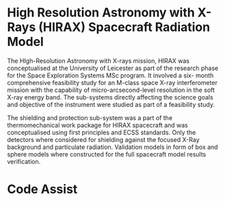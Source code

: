 # High Resolution Astronomy with X-Rays (HIRAX) Spacecraft Radiation Model

The HIgh-Resolution Astronomy with X-rays mission, HIRAX was conceptualised at the University of Leicester as part of the research phase for the Space Exploration Systems MSc program. It involved a six- month comprehensive feasibility study for an M-class space X-ray interferometer mission with the capability of micro-arcsecond-level resolution in the soft X-ray energy band. The sub-systems directly affecting the science goals and objective of the instrument were studied as part of a feasibility study. 

The shielding and protection sub-system was a part of the thermomechanical work package for HIRAX spacecraft and was conceptualised using first principles and ECSS standards. Only the detectors where considered for shielding against the focused X-Ray background and particulate radiation. Validation models in form of box and sphere models where constructed for the full spacecraft model results verification.


# Code Assist

